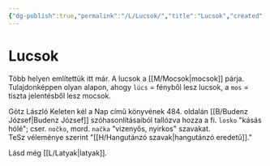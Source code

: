 ```yaml
---
{"dg-publish":true,"permalink":"/L/Lucsok/","title":"Lucsok","created":"2023-11-21T09:18","updated":"2024-10-25T22:35"}
---
```



# Lucsok

Több helyen említettük itt már. A lucsok a [[M/Mocsok\|mocsok]] párja. Tulajdonképpen olyan alapon, ahogy `lúcs` = fényből lesz lucsok, a `mos` = tiszta jelentésből lesz mocsok.  

Götz László Keleten kél a Nap című könyvének 484. oldalán [[B/Budenz József\|Budenz József]] szóhasonlításaiból tallózva hozza a fi. `losko` "kásás hólé"; cser. `nočko`, mord. `načka` "vizenyős, nyirkos" szavakat.  
TeSz véleménye szerint "[[H/Hangutánzó szavak\|hangutánzó eredetű]]."  

Lásd még [[L/Latyak\|latyak]].  